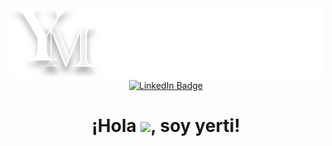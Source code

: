 <div id="header" align="center">
  <img src="./images/logo_white.svg" width="622"/>
  
  <div id="badges">
    <a href="https://www.linkedin.com/in/yerti/">
      <img src="https://img.shields.io/badge/LinkedIn-blue?style=for-the-badge&logo=linkedin&logoColor=white" alt="LinkedIn Badge"/>
    </a>
  </div>
  <h1>
    ¡Hola <img src="https://media.giphy.com/media/hvRJCLFzcasrR4ia7z/giphy.gif" width="30px"/>, soy yerti!
  </h1>
</div>
